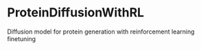 # ProteinDiffusionWithRL
Diffusion model for protein generation with reinforcement learning finetuning
